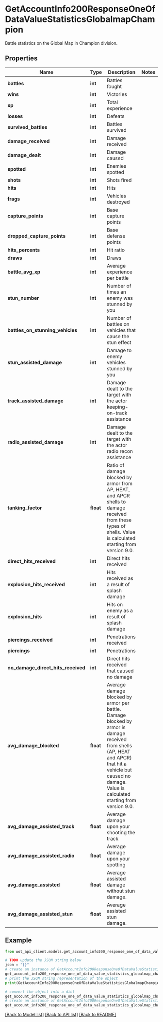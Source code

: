 # GetAccountInfo200ResponseOneOfDataValueStatisticsGlobalmapChampion

Battle statistics on the Global Map in Champion division.

## Properties

Name | Type | Description | Notes
------------ | ------------- | ------------- | -------------
**battles** | **int** | Battles fought | 
**wins** | **int** | Victories | 
**xp** | **int** | Total experience | 
**losses** | **int** | Defeats | 
**survived_battles** | **int** | Battles survived | 
**damage_received** | **int** | Damage received | 
**damage_dealt** | **int** | Damage caused | 
**spotted** | **int** | Enemies spotted | 
**shots** | **int** | Shots fired | 
**hits** | **int** | Hits | 
**frags** | **int** | Vehicles destroyed | 
**capture_points** | **int** | Base capture points | 
**dropped_capture_points** | **int** | Base defense points | 
**hits_percents** | **int** | Hit ratio | 
**draws** | **int** | Draws | 
**battle_avg_xp** | **int** | Average experience per battle | 
**stun_number** | **int** | Number of times an enemy was stunned by you | 
**battles_on_stunning_vehicles** | **int** | Number of battles on vehicles that cause the stun effect | 
**stun_assisted_damage** | **int** | Damage to enemy vehicles stunned by you | 
**track_assisted_damage** | **int** | Damage dealt to the target with the actor keeping-on-track assistance | 
**radio_assisted_damage** | **int** | Damage dealt to the target with the actor radio recon assistance | 
**tanking_factor** | **float** | Ratio of damage blocked by armor from AP, HEAT, and APCR shells to damage received from these types of shells. Value is calculated starting from version 9.0. | 
**direct_hits_received** | **int** | Direct hits received | 
**explosion_hits_received** | **int** | Hits received as a result of splash damage | 
**explosion_hits** | **int** | Hits on enemy as a result of splash damage | 
**piercings_received** | **int** | Penetrations received | 
**piercings** | **int** | Penetrations | 
**no_damage_direct_hits_received** | **int** | Direct hits received that caused no damage | 
**avg_damage_blocked** | **float** | Average damage blocked by armor per battle. Damage blocked by armor is damage received from shells (AP, HEAT and APCR) that hit a vehicle but caused no damage. Value is calculated starting from version 9.0. | 
**avg_damage_assisted_track** | **float** | Average damage upon your shooting the track | 
**avg_damage_assisted_radio** | **float** | Average damage upon your spotting | 
**avg_damage_assisted** | **float** | Average assisted damage without stun damage. | 
**avg_damage_assisted_stun** | **float** | Average assisted stun damage. | 

## Example

```python
from wot_api_client.models.get_account_info200_response_one_of_data_value_statistics_globalmap_champion import GetAccountInfo200ResponseOneOfDataValueStatisticsGlobalmapChampion

# TODO update the JSON string below
json = "{}"
# create an instance of GetAccountInfo200ResponseOneOfDataValueStatisticsGlobalmapChampion from a JSON string
get_account_info200_response_one_of_data_value_statistics_globalmap_champion_instance = GetAccountInfo200ResponseOneOfDataValueStatisticsGlobalmapChampion.from_json(json)
# print the JSON string representation of the object
print(GetAccountInfo200ResponseOneOfDataValueStatisticsGlobalmapChampion.to_json())

# convert the object into a dict
get_account_info200_response_one_of_data_value_statistics_globalmap_champion_dict = get_account_info200_response_one_of_data_value_statistics_globalmap_champion_instance.to_dict()
# create an instance of GetAccountInfo200ResponseOneOfDataValueStatisticsGlobalmapChampion from a dict
get_account_info200_response_one_of_data_value_statistics_globalmap_champion_from_dict = GetAccountInfo200ResponseOneOfDataValueStatisticsGlobalmapChampion.from_dict(get_account_info200_response_one_of_data_value_statistics_globalmap_champion_dict)
```
[[Back to Model list]](../README.md#documentation-for-models) [[Back to API list]](../README.md#documentation-for-api-endpoints) [[Back to README]](../README.md)


